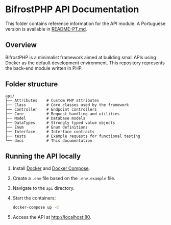 # BifrostPHP API Documentation

This folder contains reference information for the API module. A Portuguese version is available in [README-PT.md](README-PT.md).

## Overview

BifrostPHP is a minimalist framework aimed at building small APIs using Docker as the default development environment. This repository represents the back-end module written in PHP.

## Folder structure

```
api/
├── Attributes    # Custom PHP attributes
├── Class         # Core classes used by the framework
├── Controller    # Endpoint controllers
├── Core          # Request handling and utilities
├── Model         # Database models
├── DataTypes     # Strongly typed value objects
├── Enum          # Enum definitions
├── Interface     # Interface contracts
├── tests         # Example requests for functional testing
└── docs          # This documentation
```

## Running the API locally

1. Install [Docker](https://docs.docker.com/get-docker/) and [Docker Compose](https://docs.docker.com/compose/install/).

2. Create a `.env` file based on the `.env.example` file.

3. Navigate to the `api` directory.

4. Start the containers:
   ```bash
   docker-compose up -d
   ```

5. Access the API at [http://localhost:80](http://localhost:80).
